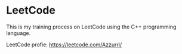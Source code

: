 # LeetCode
This is my training process on LeetCode using the C++ programming language.

LeetCode profie: https://leetcode.com/Azzurri/
